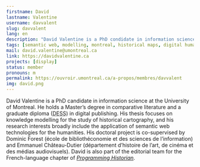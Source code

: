 ```yaml
---
firstname: David
lastname: Valentine
username: davvalent
slug: davvalent
lang: en
description: "David Valentine is a PhD condidate in information science at the University of Montreal."
tags: [semantic web, modelling, montreal, historical maps, digital humanities]
mail: david.valentine@umontreal.ca
link: https://davidvalentine.ca
projects: [display]
status: member
pronouns: m
permalink: https://ouvroir.umontreal.ca/a-propos/membres/davvalent
img: david.png
---
```


David Valentine is a PhD candidate in information science at the University of Montreal. He holds a Master’s degree in comparative literature and a graduate diploma (<abbr title="Diplôme d’études supérieures spécialisées">DESS</abbr>) in digital publishing. His thesis focuses on knowledge modelling for the study of historical cartography, and his research interests broadly include the application of semantic web technologies for the humanities. His doctoral project is co-supervised by Dominic Forest (école de bibliothéconomie et des sciences de l’information) and Emmanuel Château-Dutier (département d’histoire de l’art, de cinéma et des médias audiovisuels). David is also part of the editorial team for the French-language chapter of *[Programming Historian](https://programminghistorian.org/fr/)*.